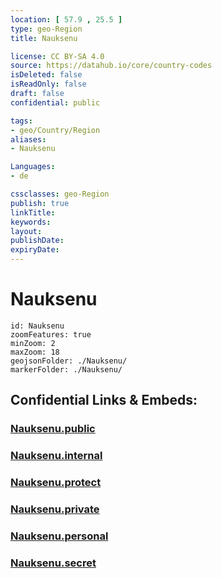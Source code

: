 ```yaml
---
location: [ 57.9 , 25.5 ] 
type: geo-Region
title: Nauksenu

license: CC BY-SA 4.0
source: https://datahub.io/core/country-codes
isDeleted: false
isReadOnly: false
draft: false
confidential: public

tags:
- geo/Country/Region
aliases:
- Nauksenu

Languages:
- de

cssclasses: geo-Region
publish: true
linkTitle: 
keywords: 
layout: 
publishDate: 
expiryDate: 
---
```


# Nauksenu

```leaflet
id: Nauksenu
zoomFeatures: true 
minZoom: 2 
maxZoom: 18
geojsonFolder: ./Nauksenu/
markerFolder: ./Nauksenu/
```


## Confidential Links & Embeds: 

### [Nauksenu.public](/_public/\Earth\Continent\Europe\Europe~North\Latvia\CountiesNauksenu.public.md) 

### [Nauksenu.internal](/_internal/\Earth\Continent\Europe\Europe~North\Latvia\CountiesNauksenu.internal.md) 

### [Nauksenu.protect](/_protect/\Earth\Continent\Europe\Europe~North\Latvia\CountiesNauksenu.protect.md) 

### [Nauksenu.private](/_private/\Earth\Continent\Europe\Europe~North\Latvia\CountiesNauksenu.private.md) 

### [Nauksenu.personal](/_personal/\Earth\Continent\Europe\Europe~North\Latvia\CountiesNauksenu.personal.md) 

### [Nauksenu.secret](/_secret/\Earth\Continent\Europe\Europe~North\Latvia\CountiesNauksenu.secret.md)

